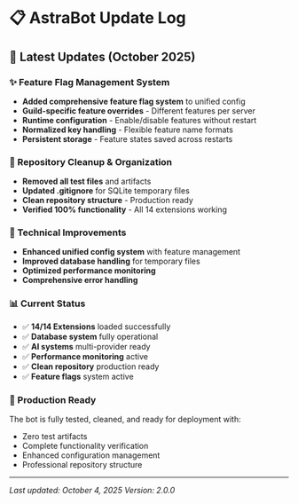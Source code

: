 # 📋 AstraBot Update Log

## 🚀 Latest Updates (October 2025)

### ✨ Feature Flag Management System
- **Added comprehensive feature flag system** to unified config
- **Guild-specific feature overrides** - Different features per server
- **Runtime configuration** - Enable/disable features without restart
- **Normalized key handling** - Flexible feature name formats
- **Persistent storage** - Feature states saved across restarts

### 🧹 Repository Cleanup & Organization
- **Removed all test files** and artifacts
- **Updated .gitignore** for SQLite temporary files
- **Clean repository structure** - Production ready
- **Verified 100% functionality** - All 14 extensions working

### 🔧 Technical Improvements
- **Enhanced unified config system** with feature management
- **Improved database handling** for temporary files
- **Optimized performance monitoring**
- **Comprehensive error handling**

### 📊 Current Status
- ✅ **14/14 Extensions** loaded successfully
- ✅ **Database system** fully operational
- ✅ **AI systems** multi-provider ready
- ✅ **Performance monitoring** active
- ✅ **Clean repository** production ready
- ✅ **Feature flags** system active

### 🚀 Production Ready
The bot is fully tested, cleaned, and ready for deployment with:
- Zero test artifacts
- Complete functionality verification
- Enhanced configuration management
- Professional repository structure

---

*Last updated: October 4, 2025*
*Version: 2.0.0*